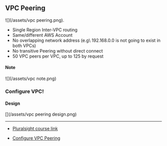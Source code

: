 ## VPC Peering

![](/assets/vpc peering.png).
* Single Region Inter-VPC routing
* Same/different AWS Account
* No overlapping network address (e.g\ 192.168.0.0 is not going to exist in both VPCs)
* No transitive Peering without direct connect
* 50 VPC peers per VPC, up to 125 by request

#### Note
 ![](/assets/vpc note.png)

### Configure VPC!
#### Design
[](/assets/vpc peering design.png)

---
* [Pluralsight course link](https://app.pluralsight.com/player?course=aws-certified-solutions-architect-associate&author=elias-khnaser&name=aws-certified-solutions-architect-associate-m4&clip=1&mode=live)

* [Configure VPC Peering](https://app.pluralsight.com/player?course=aws-certified-solutions-architect-associate&author=elias-khnaser&name=aws-certified-solutions-architect-associate-m4&clip=2&mode=live)

